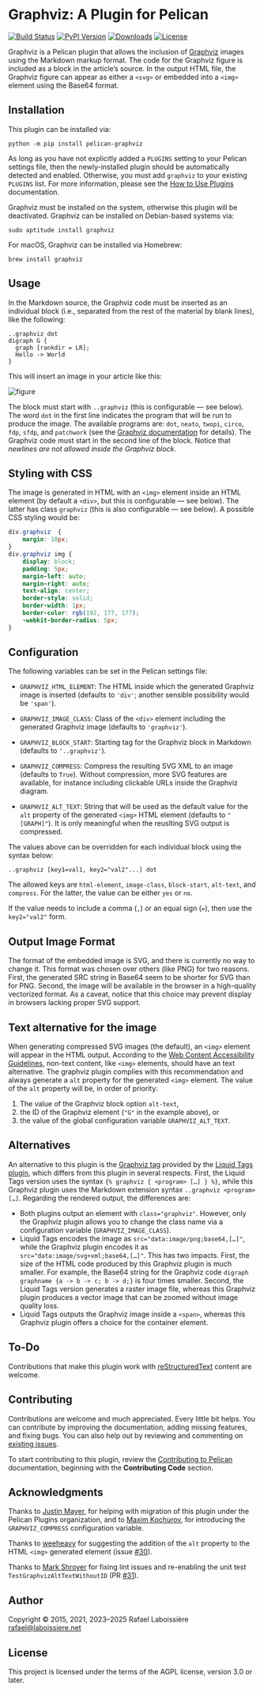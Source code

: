 Graphviz: A Plugin for Pelican
==============================

[![Build Status](https://img.shields.io/github/actions/workflow/status/pelican-plugins/graphviz/main.yml?branch=main)](https://github.com/pelican-plugins/graphviz/actions)
[![PyPI Version](https://img.shields.io/pypi/v/pelican-graphviz)](https://pypi.org/project/pelican-graphviz/)
[![Downloads](https://img.shields.io/pypi/dm/pelican-graphviz)](https://pypi.org/project/pelican-graphviz/)
[![License](https://img.shields.io/pypi/l/pelican-graphviz?color=blue)](https://www.gnu.org/licenses/agpl-3.0.en.html)

Graphviz is a Pelican plugin that allows the inclusion of [Graphviz][] images using the Markdown markup format. The code for the Graphviz figure is included as a block in the article’s source. In the output HTML file, the Graphviz figure can appear as either a `<svg>` or embedded into a `<img>` element using the Base64 format.

[Graphviz]: https://www.graphviz.org


Installation
------------

This plugin can be installed via:

    python -m pip install pelican-graphviz

As long as you have not explicitly added a `PLUGINS` setting to your Pelican settings file, then the newly-installed plugin should be automatically detected and enabled. Otherwise, you must add `graphviz` to your existing `PLUGINS` list. For more information, please see the [How to Use Plugins](https://docs.getpelican.com/en/latest/plugins.html#how-to-use-plugins) documentation.

Graphviz must be installed on the system, otherwise this plugin will be deactivated. Graphviz can be installed on Debian-based systems via:

    sudo aptitude install graphviz

For macOS, Graphviz can be installed via Homebrew:

    brew install graphviz


Usage
-----

In the Markdown source, the Graphviz code must be inserted as an individual block (i.e., separated from the rest of the material by blank lines), like the following:

```markdwon
..graphviz dot
digraph G {
  graph [rankdir = LR];
  Hello -> World
}
```

This will insert an image in your article like this:

![figure](https://github.com/pelican-plugins/graphviz/raw/main/hello-world.png)

The block must start with `..graphviz` (this is configurable — see below). The word `dot` in the first line indicates the program that will be run to produce the image. The available programs are: `dot`, `neato`, `twopi`, `circo`, `fdp`, `sfdp`, and `patchwork` (see the [Graphviz documentation][] for details). The Graphviz code must start in the second line of the block. Notice that *newlines are not allowed inside the Graphviz block*.

[Graphviz documentation]: https://www.graphviz.org/documentation/


Styling with CSS
----------------

The image is generated in HTML with an `<img>` element inside an HTML element (by default a `<div>`, but this is configurable — see below). The latter has class `graphviz` (this is also configurable — see below). A possible CSS styling would be:

```css
div.graphviz  {
    margin: 10px;
}
div.graphviz img {
    display: block;
    padding: 5px;
    margin-left: auto;
    margin-right: auto;
    text-align: center;
    border-style: solid;
    border-width: 1px;
    border-color: rgb(192, 177, 177);
    -webkit-border-radius: 5px;
}
```


Configuration
-------------

The following variables can be set in the Pelican settings file:

- `GRAPHVIZ_HTML_ELEMENT`: The HTML inside which the generated Graphviz image is inserted (defaults to `'div'`; another sensible possibility would be `'span'`).

- `GRAPHVIZ_IMAGE_CLASS`: Class of the `<div>` element including the generated Graphviz image (defaults to `'graphviz'`).

- `GRAPHVIZ_BLOCK_START`: Starting tag for the Graphviz block in Markdown (defaults to `'..graphviz'`).

- `GRAPHVIZ_COMPRESS`: Compress the resulting SVG XML to an image (defaults to `True`). Without compression, more SVG features are available, for instance including clickable URLs inside the Graphviz diagram.

- `GRAPHVIZ_ALT_TEXT`: String that will be used as the default value for the `alt` property of the generated `<img>` HTML element (defaults to `"[GRAPH]"`). It is only meaningful when the reuslting SVG output is compressed.

The values above can be overridden for each individual block using the syntax below:

```markdwon
..graphviz [key1=val1, key2="val2"...] dot
```
The allowed keys are `html-element`, `image-class`, `block-start`, `alt-text`, and `compress`. For the latter, the value can be either `yes` or `no`.

If the value needs to include a comma (`,`) or an equal sign (`=`), then use the `key2="val2"` form.


Output Image Format
-------------------

The format of the embedded image is SVG, and there is currently no way to change it. This format was chosen over others (like PNG) for two reasons. First, the generated SRC string in Base64 seem to be shorter for SVG than for PNG. Second, the image will be available in the browser in a high-quality vectorized format. As a caveat, notice that this choice may prevent display in browsers lacking proper SVG support.


Text alternative for the image
------------------------------

When generating compressed SVG images (the default), an `<img>` element will appear in the HTML output. According to the [Web Content Accessibility Guidelines], non-text content, like `<img>` elements, should have an text alternative. The graphviz plugin complies with this recommendation and always generate a `alt` property for the generated `<img>` element. The value of the `alt` property will be, in order of priority:

1. The value of the Graphviz block option `alt-text`,
2. the ID of the Graphviz element (`"G"` in the example above), or
3. the value of the global configuration variable `GRAPHVIZ_ALT_TEXT`.

[Web Content Accessibility Guidelines]: https://www.w3.org/TR/WCAG22/#non-text-content


Alternatives
------------

An alternative to this plugin is the [Graphviz tag][] provided by the [Liquid Tags plugin][], which differs from this plugin in several respects. First, the Liquid Tags version uses the syntax `{% graphviz { <program> […] } %}`, while this Graphviz plugin uses the Markdown extension syntax `..graphviz <program> […]`. Regarding the rendered output, the differences are:

- Both plugins output an element with `class="graphviz"`. However, only the Graphviz plugin allows you to change the class name via a configuration variable (`GRAPHVIZ_IMAGE_CLASS`).
- Liquid Tags encodes the image as `src="data:image/png;base64,[…]"`, while the Graphviz plugin encodes it as `src="data:image/svg+xml;base64,[…]"`. This has two impacts. First, the size of the HTML code produced by this Graphviz plugin is much smaller. For example, the Base64 string for the Graphviz code `digraph graphname {a -> b -> c; b -> d;}` is four times smaller. Second, the Liquid Tags version generates a raster image file, whereas this Graphviz plugin produces a vector image that can be zoomed without image quality loss.
- Liquid Tags outputs the Graphviz image inside a `<span>`, whereas this Graphviz plugin offers a choice for the container element.

[Graphviz tag]: https://github.com/pelican-plugins/liquid-tags/blob/main/pelican/plugins/liquid_tags/graphviz.py
[Liquid Tags plugin]: https://github.com/pelican-plugins/liquid-tags


To-Do
-----

Contributions that make this plugin work with [reStructuredText][] content are welcome.

[reStructuredText]: https://docutils.sourceforge.io/rst.html


Contributing
------------

Contributions are welcome and much appreciated. Every little bit helps. You can contribute by improving the documentation, adding missing features, and fixing bugs. You can also help out by reviewing and commenting on [existing issues][].

To start contributing to this plugin, review the [Contributing to Pelican][] documentation, beginning with the **Contributing Code** section.

[existing issues]: https://github.com/pelican-plugins/graphviz/issues
[Contributing to Pelican]: https://docs.getpelican.com/en/latest/contribute.html


Acknowledgments
---------------

Thanks to [Justin Mayer][], for helping with migration of this plugin under the Pelican Plugins organization, and to [Maxim Kochurov][], for introducing the `GRAPHVIZ_COMPRESS` configuration variable.

[Justin Mayer]: https://github.com/justinmayer
[Maxim Kochurov]: https://github.com/ferrine

Thanks to [weeheavy] for suggesting the addition of the `alt` property to the HTML `<img>` generated element (issue [#30]).

[weeheavy]: https://github.com/weeheavy
[#30]: https://github.com/pelican-plugins/graphviz/issues/30

Thanks to [Mark Shroyer][] for fixing lint issues and re-enabling the unit test `TestGraphvizAltTextWithoutID` (PR [#31]).

[Mark Shroyer]: https://github.com/mshroyer
[#31]: https://github.com/pelican-plugins/graphviz/pull/31


Author
------

Copyright © 2015, 2021, 2023–2025  Rafael Laboissière <rafael@laboissiere.net>


License
-------

This project is licensed under the terms of the AGPL license, version 3.0 or later.
